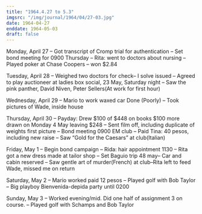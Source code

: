 ```yaml
---
title: "1964.4.27 to 5.3"
imgsrc: "/img/journal/1964/04/27-03.jpg"
date: 1964-04-27
enddate: 1964-05-03
draft: false
---
```


<!-- fix pre-formatted input -->

Monday, April 27
– Got transcript of Cromp trial for authentication
– Set bond meeting for 0900 Thursday
– Rita: went to doctors about nursing
– Played poker at Chase Coopers – won $2.84

Tuesday, April 28
– Weighed two doctors for check– I solve issued
– Agreed to play auctioneer at ladies box social, 23 May, Saturday night
– Saw the pink panther, David Niven, Peter Sellers(At work for first hour)

Wednesday, April 29
– Mario to work waxed car Done (Poorly)
– Took pictures of Wade, inside house

Thursday, April 30
– Payday: Drew $100 of $448 on books $100 more drawn on Monday 4 May leaving $248
– Sent film off, including duplicate of weights first picture
– Bond meeting 0900 EM club
– Paid Tina: 40 pesos, including new raise
– Saw “Gold for the Caesars” at club(Italian)

Friday, May 1
– Begin bond campaign
– Rida: hair appointment 1130
– Rita got a new dress made at tailor shop
– Set Baguio trip 48 may– Car and cabin reserved
– Saw gentle art of murder(French) at club–Rita left to feed Wade, missed me on return

Saturday, May 2
– Mario worked paid 12 pesos
– Played golf with Bob Taylor
– Big playboy Bienvenida-depida party until 0200

Sunday, May 3
– Worked evening/mid. Did one half of assignment 3 on course.
– Played golf with Schamps and Bob Taylor

